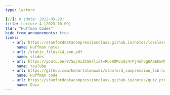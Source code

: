 ```yaml
---
type: lecture

[//]: # (date: 2022-09-29)
title: Lecture 4 [2023-10-09]
tldr: "Huffman Codes"
hide_from_announcments: true
links:
   - url: https://stanforddatacompressionclass.github.io/notes/lossless_iid/huffman.html
     name: Huffman notes
   - url: /static_files/L4_ann.pdf
     name: slides
   - url: https://youtu.be/975qcAxZCG0?list=PLoROMvodv4rPj4uhbgUAaEKwNNak8xgkz
     name: YouTube
   - url: https://github.com/kedartatwawadi/stanford_compression_library/blob/main/scl/compressors/huffman_coder.py
     name: Huffman code
   - url: https://stanforddatacompressionclass.github.io/notes/quiz_problems_2023.html#quiz-4-huffman-codes
     name: Quiz
---
```


